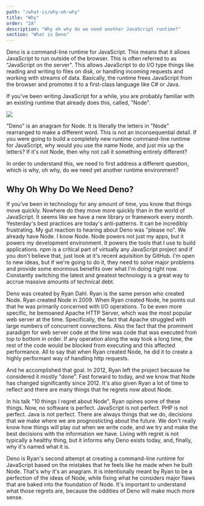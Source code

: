 ```yaml
---
path: "/what-is/why-oh-why"
title: "Why"
order: "2A"
description: "Why oh why do we need another JavaScript runtime?"
section: "What is Deno"
---
```


Deno is a command-line runtime for JavaScript. This means that it allows JavaScript to run outside of the browser. This is often referred to as "JavaScript on the server". This allows JavaScript to do I/O type things like reading and writing to files on disk, or handling incoming requests and working with streams of data. Basically, the runtime frees JavaScript from the browser and promotes it to a first-class language like C# or Java.

If you've been writing JavaScript for a while, you are probably familiar with an existing runtime that already does this, called, "Node".

![](node-log.png)

"Deno" is an anagram for Node. It is literally the letters in "Node" rearranged to make a different word. This is not an inconsequential detail. If you were going to build a completely new runtime command-line runtime for JavaScript, why would you use the name Node, and just mix up the letters? If it's not Node, then why not call it something entirely different?

In order to understand this, we need to first address a different question, which is why, oh why, do we need yet another runtime environment?

## Why Oh Why Do We Need Deno?

If you've been in technology for any amount of time, you know that things move quickly. Nowhere do they move more quickly than in the world of JavaScript. It seems like we have a new library or framework every month. Yesterday's best practices are today's anti-patterns. It can be incredibly frustrating. My gut reaction to hearing about Deno was "please no". We already have Node. I know Node. Node powers not just my apps, but it powers my development environment. It powers the tools that I use to build applications. npm is a critical part of virtually any JavaScript project and if you don't believe that, just look at it's recent aquisition by GitHub. I'm open to new ideas, but if we're going to do it, they need to solve major problems and provide some enormous benefits over what I'm doing right now. Constantly switching the latest and greatest technology is a great way to accrue massive amounts of technical debt.

Deno was created by Ryan Dahl. Ryan is the same person who created Node. Ryan created Node in 2009. When Ryan created Node, he points out that he was primarily concerned with I/O operations. To be even more specific, he bemoaned Apache HTTP Server, which was the most popular web server at the time. Specifically, the fact that Apache struggled with large numbers of concurrent connections. Also the fact that the prominent paradigm for web server code at the time was code that was executed from top to bottom in order. If any operation along the way took a long time, the rest of the code would be blocked from executing and this affected performance. All to say that when Ryan created Node, he did it to create a highly performant way of handling http requests.

And he accomplished that goal. In 2012, Ryan left the project because he considered it mostly "done". Fast forward to today, and we know that Node has changed significantly since 2012. It's also given Ryan a lot of time to reflect and there are many things that he regrets now about Node.

In his talk "10 things I regret about Node", Ryan opines some of these things. Now, no software is perfect. JavaScript is not perfect. PHP is not perfect. Java is not perfect. There are always things that we do, decisions that we make where we are prognosticting about the future. We don't really know how things will play out when we write code, and we try and make the best decisions with the information we have. Living with regret is not typically a healthy thing, but it informs why Deno exists today, and, finally, why it's named what it is.

Deno is Ryan's second attempt at creating a command-line runtime for JavaScript based on the mistakes that he feels like he made when he built Node. That's why it's an anagram. It is intentionally meant by Ryan to be a perfection of the ideas of Node, while fixing what he considers major flaws that are baked into the foundation of Node. It's important to understand what those regrets are, because the oddities of Deno will make much more sense.
